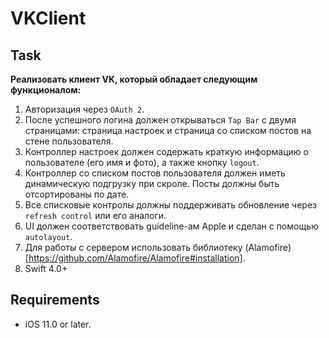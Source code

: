 # VKClient

## Task

**Реализовать клиент VK, который обладает следующим функционалом:**
1.    Авторизация через `OAuth 2`.
2.    После успешного логина должен открываться `Tap Bar` с двумя страницами: страница настроек и страница со списком постов на стене пользователя. 
3.    Контроллер настроек должен содержать краткую информацию о пользователе (его имя и фото), а также кнопку `logout`.
4.    Контроллер со списком постов пользователя должен иметь динамическую подгрузку при скроле. Посты должны быть отсортированы по дате.
5.    Все списковые контролы должны поддерживать обновление через `refresh control` или его аналоги.
6.    UI должен соответствовать guideline-ам Apple и сделан с помощью `autolayout`.
7.    Для работы с сервером использовать библиотеку (Alamofire)[https://github.com/Alamofire/Alamofire#installation].
8.    Swift 4.0+

## Requirements

- iOS 11.0 or later.
